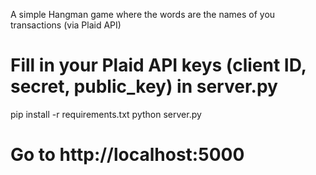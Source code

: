 A simple Hangman game where the words are the names of you transactions (via Plaid API)

# Fill in your Plaid API keys (client ID, secret, public_key) in server.py
pip install -r requirements.txt
python server.py
# Go to http://localhost:5000
